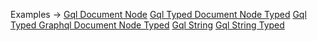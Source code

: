 <p class="ExampleLinks">Examples <span class="ExampleLinksTitleSeparator">-></span> <a href="../../examples/gql/gql-document-node">Gql Document Node</a> <span class="ExampleLinksSeparator"></span> <a href="../../examples/gql/gql-typed-document-node-typed">Gql Typed Document Node Typed</a> <span class="ExampleLinksSeparator"></span> <a href="../../examples/gql/gql-typed-graphql-document-node-typed">Gql Typed Graphql Document Node Typed</a> <span class="ExampleLinksSeparator"></span> <a href="../../examples/gql/gql-string">Gql String</a> <span class="ExampleLinksSeparator"></span> <a href="../../examples/gql/gql-string-typed">Gql String Typed</a></p>
